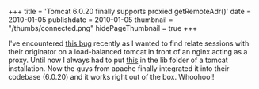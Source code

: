 +++
title = 'Tomcat 6.0.20 finally supports proxied getRemoteAdr()'
date = 2010-01-05
publishdate = 2010-01-05
thumbnail = "/thumbs/connected.png"
hidePageThumbnail = true
+++

I've encountered <a href="https://issues.apache.org/bugzilla/show_bug.cgi?id=47330">this bug</a> recently as I wanted to
find relate sessions with their originator on a load-balanced tomcat in front of an nginx acting as a proxy. Until now I
always had to put <a href="https://github.com/publicissapient-france/xebia-servlet-extras/blob/b263636fc78f8794dde57d92b835edb5e95ce379/src/main/java/fr/xebia/servlet/filter/XForwardedFilter.java">this</a>
in the lib folder of a tomcat installation. Now the guys from apache finally integrated it into their codebase (6.0.20)
and it works right out of the box. Whoohoo!!
